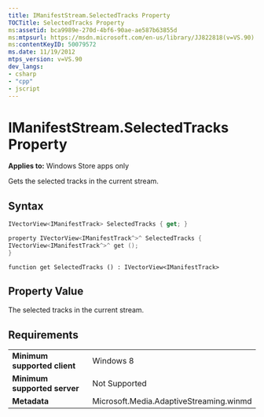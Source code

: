 ```yaml
---
title: IManifestStream.SelectedTracks Property
TOCTitle: SelectedTracks Property
ms:assetid: bca9989e-270d-4bf6-90ae-ae587b63855d
ms:mtpsurl: https://msdn.microsoft.com/en-us/library/JJ822818(v=VS.90)
ms:contentKeyID: 50079572
ms.date: 11/19/2012
mtps_version: v=VS.90
dev_langs:
- csharp
- "cpp"
- jscript
---
```


# IManifestStream.SelectedTracks Property

**Applies to:** Windows Store apps only

Gets the selected tracks in the current stream.

## Syntax

```csharp
IVectorView<IManifestTrack> SelectedTracks { get; }
```

```cpp
property IVectorView<IManifestTrack^>^ SelectedTracks {
IVectorView<IManifestTrack^>^ get ();
}
```

```jscript
function get SelectedTracks () : IVectorView<IManifestTrack>
```

## Property Value

The selected tracks in the current stream.

## Requirements

|||
|--- |--- |
|**Minimum supported client**|Windows 8|
|**Minimum supported server**|Not Supported|
|**Metadata**|Microsoft.Media.AdaptiveStreaming.winmd|

